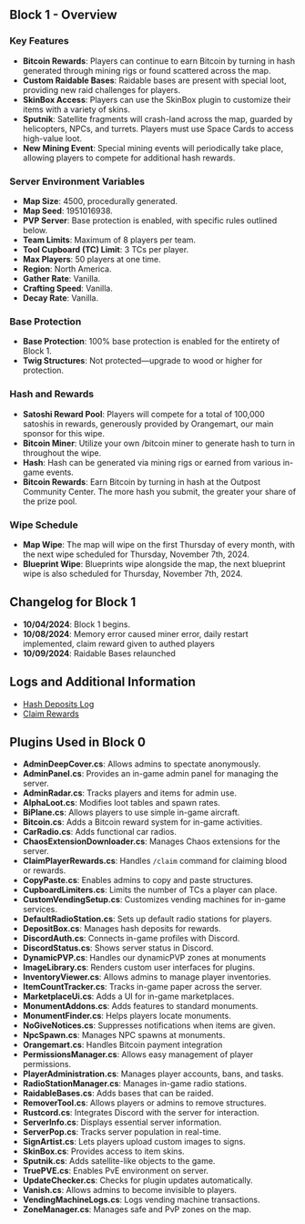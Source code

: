 ## Block 1 - Overview

### Key Features
- **Bitcoin Rewards**: Players can continue to earn Bitcoin by turning in hash generated through mining rigs or found scattered across the map.
- **Custom Raidable Bases**: Raidable bases are present with special loot, providing new raid challenges for players.
- **SkinBox Access**: Players can use the SkinBox plugin to customize their items with a variety of skins.
- **Sputnik**: Satellite fragments will crash-land across the map, guarded by helicopters, NPCs, and turrets. Players must use Space Cards to access high-value loot.
- **New Mining Event**: Special mining events will periodically take place, allowing players to compete for additional hash rewards.

### Server Environment Variables
- **Map Size**: 4500, procedurally generated.
- **Map Seed**: 1951016938.
- **PVP Server**: Base protection is enabled, with specific rules outlined below.
- **Team Limits**: Maximum of 8 players per team.
- **Tool Cupboard (TC) Limit**: 3 TCs per player.
- **Max Players**: 50 players at one time.
- **Region**: North America.
- **Gather Rate**: Vanilla.
- **Crafting Speed**: Vanilla.
- **Decay Rate**: Vanilla.

### Base Protection
- **Base Protection**: 100% base protection is enabled for the entirety of Block 1.
- **Twig Structures**: Not protected—upgrade to wood or higher for protection.

### Hash and Rewards
- **Satoshi Reward Pool**: Players will compete for a total of 100,000 satoshis in rewards, generously provided by Orangemart, our main sponsor for this wipe.
- **Bitcoin Miner**: Utilize your own /bitcoin miner to generate hash to turn in throughout the wipe.
- **Hash**: Hash can be generated via mining rigs or earned from various in-game events.
- **Bitcoin Rewards**: Earn Bitcoin by turning in hash at the Outpost Community Center. The more hash you submit, the greater your share of the prize pool.

### Wipe Schedule
- **Map Wipe**: The map will wipe on the first Thursday of every month, with the next wipe scheduled for Thursday, November 7th, 2024.
- **Blueprint Wipe**: Blueprints wipe alongside the map, the next blueprint wipe is also scheduled for Thursday, November 7th, 2024.

## Changelog for Block 1
- **10/04/2024**: Block 1 begins.
- **10/08/2024**: Memory error caused miner error, daily restart implemented, claim reward given to authed players
- **10/09/2024**: Raidable Bases relaunched

## Logs and Additional Information
- [Hash Deposits Log](./depositboxlog.json)
- [Claim Rewards](./ClaimPlayerRewards.json)

## Plugins Used in Block 0
- **AdminDeepCover.cs**: Allows admins to spectate anonymously.
- **AdminPanel.cs**: Provides an in-game admin panel for managing the server.
- **AdminRadar.cs**: Tracks players and items for admin use.
- **AlphaLoot.cs**: Modifies loot tables and spawn rates.
- **BiPlane.cs**: Allows players to use simple in-game aircraft.
- **Bitcoin.cs**: Adds a Bitcoin reward system for in-game activities.
- **CarRadio.cs**: Adds functional car radios.
- **ChaosExtensionDownloader.cs**: Manages Chaos extensions for the server.
- **ClaimPlayerRewards.cs**: Handles `/claim` command for claiming blood or rewards.
- **CopyPaste.cs**: Enables admins to copy and paste structures.
- **CupboardLimiters.cs**: Limits the number of TCs a player can place.
- **CustomVendingSetup.cs**: Customizes vending machines for in-game services.
- **DefaultRadioStation.cs**: Sets up default radio stations for players.
- **DepositBox.cs**: Manages hash deposits for rewards.
- **DiscordAuth.cs**: Connects in-game profiles with Discord.
- **DiscordStatus.cs**: Shows server status in Discord.
- **DynamicPVP.cs**: Handles our dynamicPVP zones at monuments
- **ImageLibrary.cs**: Renders custom user interfaces for plugins.
- **InventoryViewer.cs**: Allows admins to manage player inventories.
- **ItemCountTracker.cs**: Tracks in-game paper across the server.
- **MarketplaceUi.cs**: Adds a UI for in-game marketplaces.
- **MonumentAddons.cs**: Adds features to standard monuments.
- **MonumentFinder.cs**: Helps players locate monuments.
- **NoGiveNotices.cs**: Suppresses notifications when items are given.
- **NpcSpawn.cs**: Manages NPC spawns at monuments.
- **Orangemart.cs**: Handles Bitcoin payment integration
- **PermissionsManager.cs**: Allows easy management of player permissions.
- **PlayerAdministration.cs**: Manages player accounts, bans, and tasks.
- **RadioStationManager.cs**: Manages in-game radio stations.
- **RaidableBases.cs**: Adds bases that can be raided.
- **RemoverTool.cs**: Allows players or admins to remove structures.
- **Rustcord.cs**: Integrates Discord with the server for interaction.
- **ServerInfo.cs**: Displays essential server information.
- **ServerPop.cs**: Tracks server population in real-time.
- **SignArtist.cs**: Lets players upload custom images to signs.
- **SkinBox.cs**: Provides access to item skins.
- **Sputnik.cs**: Adds satellite-like objects to the game.
- **TruePVE.cs**: Enables PvE environment on server.
- **UpdateChecker.cs**: Checks for plugin updates automatically.
- **Vanish.cs**: Allows admins to become invisible to players.
- **VendingMachineLogs.cs**: Logs vending machine transactions.
- **ZoneManager.cs**: Manages safe and PvP zones on the map.
